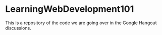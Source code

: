 LearningWebDevelopment101
=========================

This is a repository of the code we are going over in the Google Hangout discussions.
